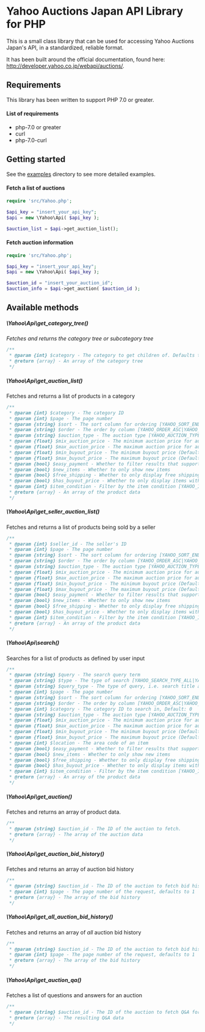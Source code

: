 # Yahoo Auctions Japan API Library for PHP

This is a small class library that can be used for accessing Yahoo Auctions Japan's API, in a standardized,
reliable format.

It has been built around the official documentation, found here: http://developer.yahoo.co.jp/webapi/auctions/.

## Requirements

This library has been written to support PHP 7.0 or greater.

#### List of requirements

* php-7.0 or greater
* curl
* php-7.0-curl

## Getting started

See the [examples](examples/) directory to see more detailed examples.

#### Fetch a list of auctions

```php
require 'src/Yahoo.php';

$api_key = "insert_your_api_key";
$api = new \Yahoo\Api( $api_key );

$auction_list = $api->get_auction_list();

```

#### Fetch auction information

```php
require 'src/Yahoo.php';

$api_key = "insert_your_api_key";
$api = new \Yahoo\Api( $api_key );

$auction_id = "insert_your_auction_id";
$auction_info = $api->get_auction( $auction_id );

```

## Available methods

##### \Yahoo\Api\get_category_tree()
_Fetches and returns the category tree or subcategory tree_

```php
/**
 * @param {int} $category - The category to get children of. Defaults to 0.
 * @return {array} - An array of the category tree
 */
```

##### \Yahoo\Api\get_auction_list()
Fetches and returns a list of products in a category

```php
/**
 * @param {int} $category - The category ID
 * @param {int} $page - The page number
 * @param {string} $sort - The sort column for ordering [YAHOO_SORT_END_TIME|YAHOO_SORT_PRICE|...]
 * @param {string} $order - The order by column [YAHOO_ORDER_ASC|YAHOO_ORDER_DESC]
 * @param {string} $auction_type - The auction type [YAHOO_AUCTION_TYPE_ALL|YAHOO_AUCTION_TYPE_AUCTION|YAHOO_AUCTION_TYPE_FIXED]
 * @param {float} $mix_auction_price - The minimum auction price for auctions (Default: null)
 * @param {float} $max_auction_price - The maximum auction price for auctions (Default: null)
 * @param {float} $min_buyout_price - The minimum buyout price (Default: null)
 * @param {float} $max_buyout_price - The maximum buyout price (Default: null)
 * @param {bool} $easy_payment - Whether to filter results that support easy payment
 * @param {bool} $new_items - Whether to only show new items
 * @param {bool} $free_shipping - Whether to only display free shipping items
 * @param {bool} $has_buyout_price - Whether to only display items with a buyout price
 * @param {int} $item_condition - Filter by the item condition [YAHOO_ITEM_CONDITION_ALL|YAHOO_ITEM_CONDITION_NEW|YAHOO_ITEM_CONDITION_USED]
 * @return {array} - An array of the product data
 */

```

##### \Yahoo\Api\get_seller_auction_list()
Fetches and returns a list of products being sold by a seller

```php
/**
 * @param {int} $seller_id - The seller's ID
 * @param {int} $page - The page number
 * @param {string} $sort - The sort column for ordering [YAHOO_SORT_END_TIME|YAHOO_SORT_PRICE|...]
 * @param {string} $order - The order by column [YAHOO_ORDER_ASC|YAHOO_ORDER_DESC]
 * @param {string} $auction_type - The auction type [YAHOO_AUCTION_TYPE_ALL|YAHOO_AUCTION_TYPE_AUCTION|YAHOO_AUCTION_TYPE_FIXED]
 * @param {float} $mix_auction_price - The minimum auction price for auctions (Default: null)
 * @param {float} $max_auction_price - The maximum auction price for auctions (Default: null)
 * @param {float} $min_buyout_price - The minimum buyout price (Default: null)
 * @param {float} $max_buyout_price - The maximum buyout price (Default: null)
 * @param {bool} $easy_payment - Whether to filter results that support easy payment
 * @param {bool} $new_items - Whether to only show new items
 * @param {bool} $free_shipping - Whether to only display free shipping items
 * @param {bool} $has_buyout_price - Whether to only display items with a buyout price
 * @param {int} $item_condition - Filter by the item condition [YAHOO_ITEM_CONDITION_ALL|YAHOO_ITEM_CONDITION_NEW|YAHOO_ITEM_CONDITION_USED]
 * @return {array} - An array of the product data
 */
```

##### \Yahoo\Api\search()
Searches for a list of products as defined by user input

```php
/**
 * @param {string} $query - The search query term 
 * @param {string} $type - The type of search [YAHOO_SEARCH_TYPE_ALL|YAHOO_SEARCH_TYPE_ANY]
 * @param {string} $query_type - The type of query, i.e. search title and text [YAHOO_QUERY_TYPE_ALL|YAHOO_QUERY_TYPE_TITLE_ONLY|YAHOO_QUERY_TYPE_TITLE_TEXT]
 * @param {int} $page - The page number
 * @param {string} $sort - The sort column for ordering [YAHOO_SORT_END_TIME|YAHOO_SORT_PRICE|...]
 * @param {string} $order - The order by column [YAHOO_ORDER_ASC|YAHOO_ORDER_DESC]
 * @param {int} $category - The category ID to search in, Default: 0
 * @param {string} $auction_type - The auction type [YAHOO_AUCTION_TYPE_ALL|YAHOO_AUCTION_TYPE_AUCTION|YAHOO_AUCTION_TYPE_FIXED]
 * @param {float} $mix_auction_price - The minimum auction price for auctions (Default: null)
 * @param {float} $max_auction_price - The maximum auction price for auctions (Default: null)
 * @param {float} $min_buyout_price - The minimum buyout price (Default: null)
 * @param {float} $max_buyout_price - The maximum buyout price (Default: null)
 * @param {int} $location - The area code of an item
 * @param {bool} $easy_payment - Whether to filter results that support easy payment
 * @param {bool} $new_items - Whether to only show new items
 * @param {bool} $free_shipping - Whether to only display free shipping items
 * @param {bool} $has_buyout_price - Whether to only display items with a buyout price
 * @param {int} $item_condition - Filter by the item condition [YAHOO_ITEM_CONDITION_ALL|YAHOO_ITEM_CONDITION_NEW|YAHOO_ITEM_CONDITION_USED]
 * @return {array} - An array of the product data
 */
```

##### \Yahoo\Api\get_auction()
Fetches and returns an array of product data.

```php
/**
 * @param {string} $auction_id - The ID of the auction to fetch.
 * @return {array} - The array of the auction data
 */
```

##### \Yahoo\Api\get_auction_bid_history()
Fetches and returns an array of auction bid history

```php
/**
 * @param {string} $auction_id - The ID of the auction to fetch bid history for
 * @param {int} $page - The page number of the request, defaults to 1
 * @return {array} - The array of the bid history
 */
```

##### \Yahoo\Api\get_all_auction_bid_history()
Fetches and returns an array of _all_ auction bid history

```php
/**
 * @param {string} $auction_id - The ID of the auction to fetch bid history for
 * @param {int} $page - The page number of the request, defaults to 1
 * @return {array} - The array of the bid history
 */
```

##### \Yahoo\Api\get_auction_qa()
Fetches a list of questions and answers for an auction

```php
/**
 * @param {string} $auction_id - The ID of the auction to fetch Q&A for
 * @return {array} - The resulting Q&A data
 */
```




